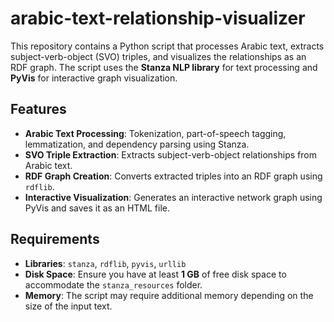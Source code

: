 # arabic-text-relationship-visualizer


This repository contains a Python script that processes Arabic text, extracts subject-verb-object (SVO) triples, and visualizes the relationships as an RDF graph. The script uses the **Stanza NLP library** for text processing and **PyVis** for interactive graph visualization.

## Features
- **Arabic Text Processing**: Tokenization, part-of-speech tagging, lemmatization, and dependency parsing using Stanza.
- **SVO Triple Extraction**: Extracts subject-verb-object relationships from Arabic text.
- **RDF Graph Creation**: Converts extracted triples into an RDF graph using `rdflib`.
- **Interactive Visualization**: Generates an interactive network graph using PyVis and saves it as an HTML file.

## Requirements
- **Libraries**: `stanza`, `rdflib`, `pyvis`, `urllib`
- **Disk Space**: Ensure you have at least **1 GB** of free disk space to accommodate the `stanza_resources` folder.
- **Memory**: The script may require additional memory depending on the size of the input text.
